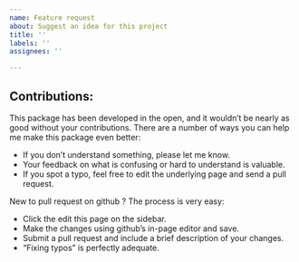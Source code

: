 ```yaml
---
name: Feature request
about: Suggest an idea for this project
title: ''
labels: ''
assignees: ''

---
```


## Contributions:
  
  This package has been developed in the open, and it wouldn’t be nearly as good without your contributions. There are a number of ways you can help me make this package even better:
  
  * If you don’t understand something, please let me know. 
* Your feedback on what is confusing or hard to understand is valuable. 
* If you spot a typo, feel free to edit the underlying page and send a pull request.

New to pull request on github ? The process is very easy:
  
  * Click the edit this page on the sidebar.
* Make the changes using github’s in-page editor and save.
* Submit a pull request and include a brief description of your changes. 
* “Fixing typos” is perfectly adequate.
